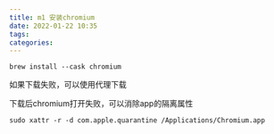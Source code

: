 ```yaml
---
title: m1 安装chromium
date: 2022-01-22 10:35
tags: 
categories: 
---
```


<!--more-->

```shell
brew install --cask chromium
```

如果下载失败，可以使用代理下载

下载后chromium打开失败，可以消除app的隔离属性

```shell
sudo xattr -r -d com.apple.quarantine /Applications/Chromium.app
```